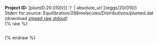 **Project ID:** [plumID:20.010]({{ '/' | absolute_url }}eggs/20/010/)  
Stderr for source:  Equilibration/288molecules/Distributions/plumed.dat   
(download [zipped raw stdout](plumed.dat.plumed_master.stdout.txt.zip))  
{% raw %}
<pre>
</pre>
{% endraw %}
